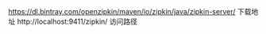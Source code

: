 https://dl.bintray.com/openzipkin/maven/io/zipkin/java/zipkin-server/
下载地址
http://localhost:9411/zipkin/
访问路径

